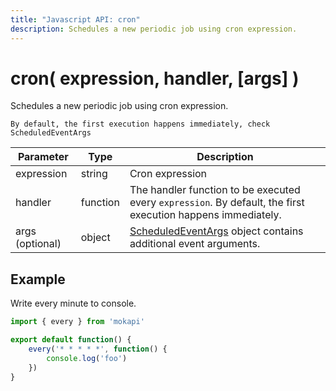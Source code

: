```yaml
---
title: "Javascript API: cron"
description: Schedules a new periodic job using cron expression.
---
```

# cron( expression, handler, [args] )

Schedules a new periodic job using cron expression. 

``` box=info
By default, the first execution happens immediately, check ScheduledEventArgs
```

| Parameter       | Type     | Description                                                                                                         |
|-----------------|----------|---------------------------------------------------------------------------------------------------------------------|
| expression      | string   | Cron expression                                                                                                     |
| handler         | function | The handler function to be executed every `expression`. By default, the first execution happens immediately.        |
| args (optional) | object   | [ScheduledEventArgs](/docs/javascript-api/mokapi/scheduledeventargs.md) object contains additional event arguments. | 

## Example

Write every minute to console.

```javascript
import { every } from 'mokapi'

export default function() {
    every('* * * * *', function() {
        console.log('foo')
    })
}
```

